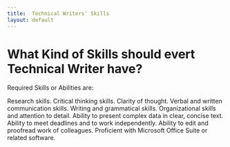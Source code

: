 ```yaml
---
title:  Technical Writers' Skills
layout: default
---
```


# What Kind of Skills should evert Technical Writer have?
Required Skills or Abilities are:

Research skills.
Critical thinking skills.
Clarity of thought.
Verbal and written communication skills.
Writing and grammatical skills.
Organizational skills and attention to detail.
Ability to present complex data in clear, concise text.
Ability to meet deadlines and to work independently.
Ability to edit and proofread work of colleagues.
Proficient with Microsoft Office Suite or related software.

